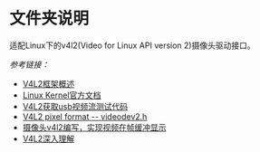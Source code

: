 # 文件夹说明

适配Linux下的v4l2(Video for Linux API version 2)摄像头驱动接口。

_参考链接：_

- [V4L2框架概述](https://blog.csdn.net/u013904227/article/details/80718831)
- [Linux Kernel官方文档](https://linuxtv.org/downloads/v4l-dvb-apis/uapi/v4l/func-select.html)
- [V4L2获取usb视频流测试代码](https://blog.csdn.net/fengbingchun/article/details/95984569)
- [V4L2 pixel format -- videodev2.h](https://blog.csdn.net/sheji105/article/details/86680697)
- [摄像头v4l2编写，实现视频在帧缓冲显示](https://www.cnblogs.com/aquafly/p/6474555.html)
- [V4L2深入理解](https://blog.csdn.net/myarrow/article/details/8475728#)
